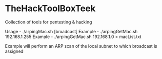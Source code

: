 # TheHackToolBoxTeek
Collection of tools for pentesting &amp; hacking

Usage   - ./arpingMac.sh [broadcast]
Example - ./arpingGetMac.sh 192.168.1.255
Example - ./arpingGetMac.sh 192.168.1.0 > macList.txt

Example will perform an ARP scan of the local subnet to which broadcast is assigned
